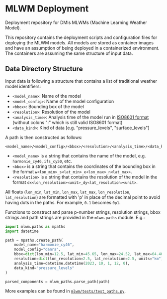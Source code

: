 # MLWM Deployment
Deployment repository for DMIs MLWMs (Machine Learning Weather Model).

This repository contains the deployment scripts and configuration files for deploying the MLWM models. All models are stored as container images and have an assumption of being deployed in a containerized environment. The containers are assuming the same structure of input data.

## Data Directory Structure
Input data is following a structure that contains a list of traditional weather model identifiers:

- `<model_name>`: Name of the model
- `<model_config>`: Name of the model configuration
- `<bbox>`: Bounding box of the model
- `<resolution>`: Resolution of the model
- `<analysis_time>`: Analysis time of the model run in [ISO8601 format](https://en.wikipedia.org/wiki/ISO_8601) (without colons ":" which is
  still valid ISO8601 format)
- `<data_kind>`: Kind of data [e.g. "pressure_levels", "surface_levels"]

A path is then constructed as follows:
```
<model_name>/<model_config>/<bbox>/<resolution>/<analysis_time>/<data_kind>.zarr
```
- `<model_name>` is a string that contains the name of the model, e.g. `harmonie_cy46`, `ifs_cy50`, etc.
- `<bbox>` is a string that contains the coordinates of the bounding box in the format `w<lon_min>_s<lat_min>_e<lon_max>_n<lat_max>`.
- `<resolution>` is a string that contains the resolution of the model in the format `dx<lon_resolution><unit>_dy<lat_resolution><unit>`.

All floats (`lon_min`, `lat_min`, `lon_max`, `lat_max`, `lon_resolution`,
`lat_resolution`) are formatted with 'p' in place of the decimal point to avoid
having dots in the paths. For example, `0.1` becomes `0p1`.

Functions to construct and parse p-number strings, resolution strings, bbox strings and path strings are provided in the `mlwm.paths` module. E.g.:

```python
import mlwm.paths as mpaths
import datetime

path = mpaths.create_path(
    model_name="harmonie_cy46",
    model_config="danra",
    bbox=dict(lon_min=12.5, lat_min=45.65, lon_max=24.52, lat_max=64.40),
    resolution=dict(lon_resolution=2.5, lat_resolution=2.5, units="km"),
    analysis_time=datetime.datetime(2023, 10, 1, 12, 0),
    data_kind="pressure_levels"
)

parsed_components = mlwm_paths.parse_path(path)
```

More examples can be found in [`mlwm/tests/test_paths.py`](src/mlwm/tests/test_paths.py).
